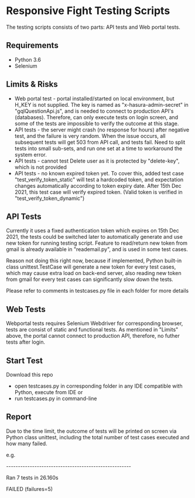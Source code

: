 # Responsive Fight Testing Scripts
The testing scripts consists of two parts: API tests and Web portal tests.

## Requirements
- Python 3.6
- Selenium

## Limits & Risks
- Web portal test - portal installed/started on local environment, but H_KEY is not supplied. The key is named as "x-hasura-admin-secret" in "gqlQuestionApi.js", and is needed to connect to production API's (databases). Therefore, can only execute tests on login screen, and some of the tests are impossible to verify the outcome at this stage.
- API tests - the server might crash (no response for hours) after negative test, and the failure is very random. When the issue occurs, all subsequent tests will get 503 from API call, and tests fail. Need to split tests into small sub-sets, and run one set at a time to workaround the system error.
- API tests - cannot test Delete user as it is protected by "delete-key", which is not provided
- API tests - no known expired token yet. To cover this, added test case "test_verify_token_static" will test a hardcoded token, and expectation changes automatically according to token expiry date. After 15th Dec 2021, this test case will verify expired token. (Valid token is verified in "test_verify_token_dynamic")


## API Tests
Currently it uses a fixed authentication token which expires on 15th Dec 2021, the tests could be switched later to automatically generate and use new token for running testing script. Feature to read/return new token from gmail is already available in "reademail.py", and is used in some test cases. 

Reason not doing this right now, because if implemented, Python built-in class unittest.TestCase will generate a new token for every test cases, which may cause extra load on back-end server, also reading new token from gmail for every test cases can significantly slow down the tests.

Please refer to comments in testcases.py file in each folder for more details

## Web Tests
Webportal tests requires Selenium Webdriver for corresponding browser, tests are consist of static and functional tests.
As mentioned in "Limits" above, the portal cannot connect to production API, therefore, no futher tests after login.

## Start Test
Download this repo
- open testcases.py in corresponding folder in any IDE compatible with Python, execute from IDE
or
- run testcases.py in command-line

## Report
Due to the time limit, the outcome of tests will be printed on screen via Python class unittest, including the total number of test cases executed and how many failed.

e.g.

\-----------------------------------------------------

Ran 7 tests in 26.160s

FAILED (failures=5)
